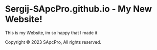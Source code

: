 # Sergij-SApcPro.github.io - My New Website!
This is my Website, im so happy that I made it

Copyright © 2023 SApcPro, All rights reserved.
